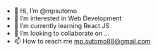 - 👋 Hi, I’m @mpsutomo
- 👀 I’m interested in Web Development
- 🌱 I’m currently learning React JS
- 💞️ I’m looking to collaborate on ...
- 📫 How to reach me mp.sutomo88@gmail.com

<!---
mpsutomo/mpsutomo is a ✨ special ✨ repository because its `README.md` (this file) appears on your GitHub profile.
You can click the Preview link to take a look at your changes.
--->
